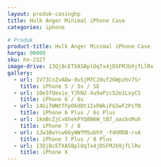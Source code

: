 ```yaml
---
layout: produk-casinghp
title: Hulk Anger Minimal iPhone Case
categories: iphone

# Produk
product-title: Hulk Anger Minimal iPhone Case
harga: 90000
sku: hn-2327
image-drive: 13QjBcETXASBplOqTx4jDSFMJb9jfLlRx
gallery:
  - url: 1V73CnZvADw-0uSjMfC20uf26Wpzhv7Sr
    title: iPhone 5 / 5s / SE
  - url: 1Oe5fQexio_YJhN2-Xu9aPzc52e1LxyCS
    title: iPhone 6 / 6s
  - url: 14GiTWNtTFpO6dDt1IxRWkiFG5wF2PsTN
    title: iPhone 6 Plus / 6s Plus
  - url: 1kmBcZjCx6hekPYQ8N6W_tB7_aasbsMuh
    title: iPhone 7 / 8
  - url: 1Jw3BwYcw66yWWfM5ubhY_-f4hMDB-rvA
    title: iPhone 7 Plus / 8 Plus
  - url: 13QjBcETXASBplOqTx4jDSFMJb9jfLlRx
    title: iPhone X
---
```

